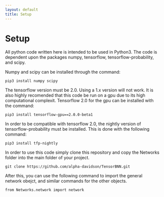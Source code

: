```yaml
---
layout: default
title: Setup
---
```


# Setup
All python code written here is intended to be used in Python3. The code is dependent upon the packages numpy, tensorflow, tensorflow-probability, and scipy.

Numpy and scipy can be installed through the command:

```
pip3 install numpy scipy
```

The tensorflow version must be 2.0. Using a 1.x version will not work. It is also highly recomended that this code be run on a gpu due to its high computational complexit. Tensorflow 2.0 for the gpu can be installed with the command:

```
pip3 install tensorflow-gpu==2.0.0-beta1
```

In order to be compatible with tensorflow 2.0, the nightly version of tensorflow-probability must be installed. This is done with the following command:

```
pip3 install tfp-nightly
```

In order to use this code simply clone this repository and copy the Networks folder into the main folder of your project.
```
git clone https://github.com/alpha-davidson/TensorBNN.git
```

After this, you can use the following command to import the general network obejct, and similar commands for the other objects.
```
from Networks.network import network
```

